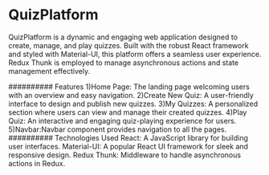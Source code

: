 # QuizPlatform
QuizPlatform is a dynamic and engaging web application designed to create, manage, and play quizzes. 
Built with the robust React framework and styled with Material-UI, this platform offers a seamless user experience.
Redux Thunk is employed to manage asynchronous actions and state management effectively.

##########
Features
1)Home Page: The landing page welcoming users with an overview and easy navigation.
2)Create New Quiz: A user-friendly interface to design and publish new quizzes.
3)My Quizzes: A personalized section where users can view and manage their created quizzes.
4)Play Quiz: An interactive and engaging quiz-playing experience for users.
5)Navbar:Navbar component provides navigation to  all the pages.
##########
Technologies Used
React: A JavaScript library for building user interfaces.
Material-UI: A popular React UI framework for sleek and responsive design.
Redux Thunk: Middleware to handle asynchronous actions in Redux.

